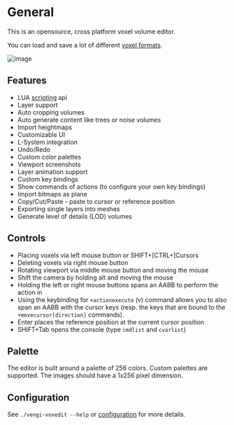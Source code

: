 # General

This is an opensource, cross platform voxel volume editor.

You can load and save a lot of different [voxel formats](../Formats.md).

![image](https://raw.githubusercontent.com/wiki/mgerhardy/engine/images/voxedit-new-ui.png)

## Features

* LUA [scripting](LUAScript.md) api
* Layer support
* Auto cropping volumes
* Auto generate content like trees or noise volumes
* Import heightmaps
* Customizable UI
* L-System integration
* Undo/Redo
* Custom color palettes
* Viewport screenshots
* Layer animation support
* Custom key bindings
* Show commands of actions (to configure your own key bindings)
* Import bitmaps as plane
* Copy/Cut/Paste - paste to cursor or reference position
* Exporting single layers into meshes
* Generate level of details (LOD) volumes

## Controls

* Placing voxels via left mouse button or SHIFT+[CTRL+]Cursors
* Deleting voxels via right mouse button
* Rotating viewport via middle mouse button and moving the mouse
* Shift the camera by holding alt and moving the mouse
* Holding the left or right mouse buttons spans an AABB to perform the action in
* Using the keybinding for `+actionexecute` (v) command allows you to also span an AABB with
  the cursor keys (resp. the keys that are bound to the `+movecursor[direction]` commands).
* Enter places the reference position at the current cursor position
* SHIFT+Tab opens the console (type `cmdlist` and `cvarlist`)

## Palette

The editor is built around a palette of 256 colors. Custom palettes are supported. The images should have a 1x256 pixel dimension.

## Configuration

See `./vengi-voxedit --help` or [configuration](../Configuration.md) for more details.
